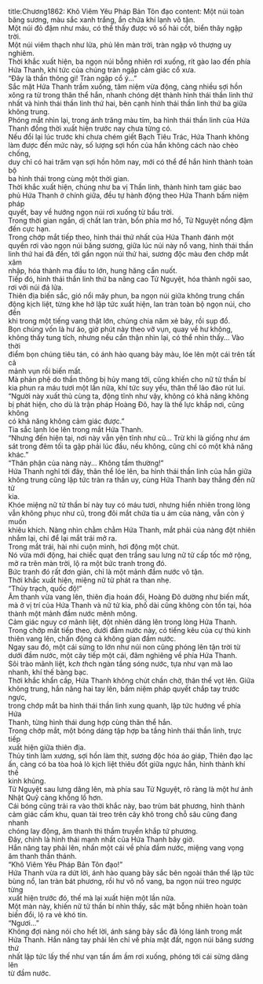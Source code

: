 title:Chương1862: Khô Viêm Yêu Pháp Bản Tôn đạo
content:
Một núi toàn băng sương, màu sắc xanh trắng, ẩn chứa khí lạnh vô tận.<br>Một núi đỏ đậm như máu, có thể thấy được vô số hài cốt, biển thây ngập<br>trời.<br>Một núi viêm thạch như lửa, phủ lên màn trời, tràn ngập vô thượng uy<br>nghiêm.<br>Thời khắc xuất hiện, ba ngọn núi bỗng nhiên rơi xuống, rít gào lao đến phía<br>Hứa Thanh, khí tức của chúng tràn ngập cảm giác cổ xưa.<br>“Đây là thần thông gì! Tràn ngập cổ ý...”<br>Sắc mặt Hứa Thanh trầm xuống, tâm niệm vừa động, càng nhiều sợi hồn<br>xông ra từ trong thân thể hắn, nhanh chóng dệt thành hình thái thần linh thứ<br>nhất và hình thái thần linh thứ hai, bên cạnh hình thái thần linh thứ ba giữa<br>không trung.<br>Phóng mắt nhìn lại, trong ánh trăng màu tím, ba hình thái thần linh của Hứa<br>Thanh đồng thời xuất hiện trước nay chưa từng có.<br>Nếu đổi lại lúc trước khi chưa chém giết Bạch Tiêu Trác, Hứa Thanh không<br>làm được đến mức này, số lượng sợi hồn của hắn không cách nào chèo chống,<br>duy chỉ có hai trăm vạn sợi hồn hôm nay, mới có thể để hắn hình thành toàn bộ<br>ba hình thái trong cùng một thời gian.<br>Thời khắc xuất hiện, chúng như ba vị Thần linh, thành hình tam giác bao<br>phủ Hứa Thanh ở chính giữa, đều tự hành động theo Hứa Thanh bấm niệm pháp<br>quyết, bay về hướng ngọn núi rơi xuống từ bầu trời.<br>Trong thời gian ngắn, dị chất lan tràn, bốn phía mơ hồ, Tử Nguyệt nồng đậm<br>đến cực hạn.<br>Trong chớp mắt tiếp theo, hình thái thứ nhất của Hứa Thanh đánh một<br>quyền rơi vào ngọn núi băng sương, giữa lúc núi này nổ vang, hình thái thần<br>linh thứ hai đã đến, tới gần ngọn núi thứ hai, sương độc màu đen chớp mắt xâm<br>nhập, hóa thành ma đầu to lớn, hung hăng cắn nuốt.<br>Tiếp đó, hình thái thần linh thứ ba nâng cao Tử Nguyệt, hóa thành ngôi sao,<br>rơi với núi đá lửa.<br>Thiên địa biến sắc, gió nổi mây phun, ba ngọn núi giữa không trung chấn<br>động kịch liệt, từng khe hở lập tức xuất hiện, lan tràn toàn bộ ngọn núi, cho đến<br>khi trong một tiếng vang thật lớn, chúng chia năm xẻ bảy, rồi sụp đổ.<br>Bọn chúng vốn là hư ảo, giờ phút này theo vỡ vụn, quay về hư không,<br>không thấy tung tích, nhưng nếu cẩn thận nhìn lại, có thể nhìn thấy... Vào thời<br>điểm bọn chúng tiêu tán, có ánh hào quang bảy màu, lóe lên một cái trên tất cả<br>mảnh vụn rồi biến mất.<br>Mà phản phệ do thần thông bị hủy mang tới, cũng khiến cho nữ tử thần bí<br>kia phun ra máu tươi một lần nữa, khí tức suy yếu, thân thể lảo đảo rút lui.<br>“Người này xuất thủ cùng ta, động tĩnh như vậy, không có khả năng không<br>bị phát hiện, cho dù là trận pháp Hoàng Đô, hay là thế lực khắp nơi, cũng không<br>có khả năng không cảm giác được.”<br>Tia sắc lạnh lóe lên trong mắt Hứa Thanh.<br>“Nhưng đến hiện tại, nơi này vẫn yên tĩnh như cũ... Trừ khi là giống như ám<br>sát trong đêm tối ta gặp phải lúc đầu, nếu không, cũng chỉ có một khả năng<br>khác.”<br>“Thân phận của nàng này... Không tầm thường!”<br>Hứa Thanh nghĩ tới đây, thân thể lóe lên, ba hình thái thần linh của hắn giữa<br>không trung cũng lập tức tràn ra thần uy, cùng Hứa Thanh bay thẳng đến nữ tử<br>kia.<br>Khóe miệng nữ tử thần bí này tuy có máu tươi, nhưng hiển nhiên trong lòng<br>vẫn không phục như cũ, trong đôi mắt chứa tia u ám của nàng, vẫn còn ý muốn<br>khiêu khích. Nàng nhìn chằm chằm Hứa Thanh, mắt phải của nàng đột nhiên<br>nhắm lại, chỉ để lại mắt trái mở ra.<br>Trong mắt trái, hài nhi cuộn mình, hơi động một chút.<br>Nó vừa mới động, hai chiếc quạt đen trắng sau lưng nữ tử cấp tốc mở rộng,<br>mở ra trên màn trời, lộ ra một bức tranh trong đó.<br>Bức tranh đó rất đơn giản, chỉ là một mảnh đầm nước vô tận.<br>Thời khắc xuất hiện, miệng nữ tử phát ra than nhẹ.<br>“Thủy trạch, quốc độ!”<br>Âm thanh vừa vang lên, thiên địa hoán đổi, Hoàng Đô dường như biến mất,<br>mà ở vị trí của Hứa Thanh và nữ tử kia, phố dài cũng không còn tồn tại, hóa<br>thành một mảnh đầm nước mênh mông.<br>Cảm giác nguy cơ mãnh liệt, đột nhiên dâng lên trong lòng Hứa Thanh.<br>Trong chớp mắt tiếp theo, dưới đầm nước này, có tiếng kêu của cự thú kinh<br>thiên vang lên, chấn động cả không gian đầm nước.<br>Ngay sau đó, một cái sừng to lớn như núi non cũng phóng lên tận trời từ<br>dưới đầm nước, một cây tiếp một cái, đâm nghiêng về phía Hứa Thanh.<br>Sôi trào mãnh liệt, k*ch th*ch ngàn tầng sóng nước, tựa như vạn mã lao<br>nhanh, khí thế bàng bạc.<br>Thời khắc khẩn cấp, Hứa Thanh không chút chần chờ, thân thể vọt lên. Giữa<br>không trung, hắn nâng hai tay lên, bấm niệm pháp quyết chắp tay trước ngực,<br>trong chớp mắt ba hình thái thần linh xung quanh, lập tức hướng về phía Hứa<br>Thanh, từng hình thái dung hợp cùng thân thể hắn.<br>Trong chớp mắt, một bóng dáng tập hợp ba tầng hình thái thần linh, trực tiếp<br>xuất hiện giữa thiên địa.<br>Thủy tinh làm xương, sợi hồn làm thịt, sương độc hóa áo giáp, Thiên đạo lạc<br>ấn, càng có ba tòa hoả lò kịch liệt thiêu đốt giữa ngực hắn, hình thành khí thế<br>kinh khủng.<br>Tử Nguyệt sau lưng dâng lên, mà phía sau Tử Nguyệt, rõ ràng là một hư ảnh<br>Nhật Quỹ càng khổng lồ hơn.<br>Cái bóng cũng trải ra vào thời khắc này, bao trùm bát phương, hình thành<br>cảm giác cấm khu, quan tài treo trên cây khô trong chỗ sâu cũng đang nhanh<br>chóng lay động, âm thanh thì thầm truyền khắp tứ phương.<br>Đây, chính là hình thái mạnh nhất của Hứa Thanh bây giờ.<br>Hắn nâng tay phải lên, nhấn một cái về phía đầm nước, miệng vang vọng<br>âm thanh thần thánh.<br>“Khô Viêm Yêu Pháp Bản Tôn đạo!”<br>Hứa Thanh vừa ra dứt lời, ánh hào quang bảy sắc bên ngoài thân thể lập tức<br>bùng nổ, lan tràn bát phương, rồi hư vô nổ vang, ba ngọn núi treo ngược từng<br>xuất hiện trước đó, thế mà lại xuất hiện một lần nữa.<br>Một màn này, khiến nữ tử thần bí nhìn thấy, sắc mặt bỗng nhiên hoàn toàn<br>biến đổi, lộ ra vẻ khó tin.<br>“Ngươi...”<br>Không đợi nàng nói cho hết lời, ánh sáng bảy sắc đã lóng lánh trong mắt<br>Hứa Thanh. Hắn nâng tay phải lên chỉ về phía mặt đất, ngọn núi băng sương thứ<br>nhất lập tức lấy thế như vạn tấn ầm ầm rơi xuống, phóng tới cái sừng dâng lên<br>từ đầm nước.